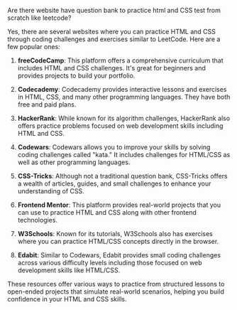 Are there website have question bank to practice html and CSS test from scratch like leetcode?


Yes, there are several websites where you can practice HTML and CSS through coding challenges and exercises similar to LeetCode. Here are a few popular ones:

1. **freeCodeCamp**: This platform offers a comprehensive curriculum that includes HTML and CSS challenges. It's great for beginners and provides projects to build your portfolio.

2. **Codecademy**: Codecademy provides interactive lessons and exercises in HTML, CSS, and many other programming languages. They have both free and paid plans.

3. **HackerRank**: While known for its algorithm challenges, HackerRank also offers practice problems focused on web development skills including HTML and CSS.

4. **Codewars**: Codewars allows you to improve your skills by solving coding challenges called "kata." It includes challenges for HTML/CSS as well as other programming languages.

5. **CSS-Tricks**: Although not a traditional question bank, CSS-Tricks offers a wealth of articles, guides, and small challenges to enhance your understanding of CSS.

6. **Frontend Mentor**: This platform provides real-world projects that you can use to practice HTML and CSS along with other frontend technologies.

7. **W3Schools**: Known for its tutorials, W3Schools also has exercises where you can practice HTML/CSS concepts directly in the browser.

8. **Edabit**: Similar to Codewars, Edabit provides small coding challenges across various difficulty levels including those focused on web development skills like HTML/CSS.

These resources offer various ways to practice from structured lessons to open-ended projects that simulate real-world scenarios, helping you build confidence in your HTML and CSS skills.
